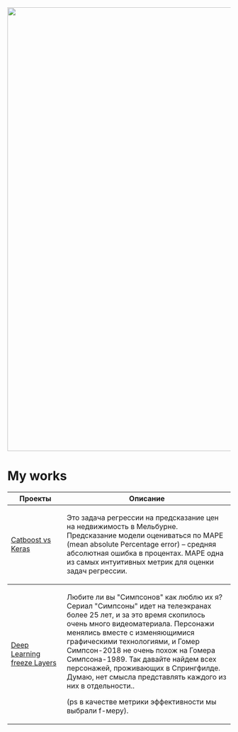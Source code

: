 <div id="header" align="center">
  <img src="https://i.pinimg.com/originals/2f/ff/5c/2fff5ce00cd386acc0b8bd2d06a5c6cb.jpg" width="1000"/>
</div>

# My works

<table width="100%" valign="top">
<thead>

<tr>
<th width="25%">Проекты</th>
<th>Описание</th>
</tr>

</thead>
<tbody>
<tr>
<td>

[Catboost vs Keras](https://github.com/promosvm/My_work-/blob/main/Catboost-VS-Keras/README.md)

</td>
<td>

Это задача регрессии на предсказание цен на недвижимость в Мельбурне.
Предсказание модели оцениваться по MAPE (mean absolute Percentage error) – средняя абсолютная ошибка в процентах. MAPE одна из самых интуитивных метрик для оценки задач регрессии.

</td>
</tr>  

  </thead>
<tbody>
<tr>
<td>

[Deep Learning freeze Layers](https://github.com/promosvm/My_work-/blob/main/Catboost-VS-Keras/README.md)

</td>
<td>

Любите ли вы "Симпсонов" как люблю их я? Сериал "Симпсоны" идет на телеэкранах более 25 лет, и за это время скопилось очень много видеоматериала. Персонажи менялись вместе с изменяющимися графическими технологиями, и Гомер Симпсон-2018 не очень похож на Гомера Симпсона-1989. Так давайте найдем всех персонажей, проживающих в Спрингфилде. Думаю, нет смысла представлять каждого из них в отдельности..

(ps в качестве метрики эффективности мы выбрали f-меру).

</td>
</tr>  

